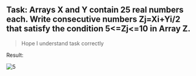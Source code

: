 ## Task: Arrays X and Y contain 25 real numbers each. Write consecutive numbers Zj=Xi+Yi/2 that satisfy the condition 5<=Zj<=10 in Array Z. 
> Hope I understand task correctly

Result:

![5](https://github.com/demurre/CPPLearning/assets/117121382/9889031e-a3bd-4e9c-99e9-6ae7dc63cb78)
